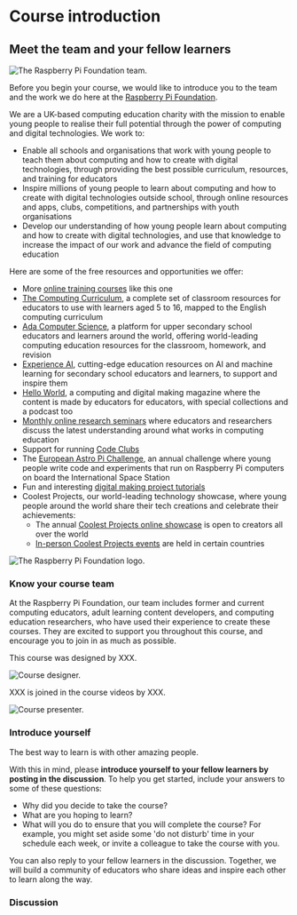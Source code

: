 # Course introduction

## Meet the team and your fellow learners

![The Raspberry Pi Foundation team.](https://rpf-futurelearn.s3.eu-west-1.amazonaws.com/all+courses+/meet-the-foundation_updated.png)

Before you begin your course, we would like to introduce you to the team and the work we do here at the [Raspberry Pi Foundation](https://www.raspberrypi.org).

We are a UK-based computing education charity with the mission to enable young people to realise their full potential through the power of computing and digital technologies. We work to:

+ Enable all schools and organisations that work with young people to teach them about computing and how to create with digital technologies, through providing the best possible curriculum, resources, and training for educators
+ Inspire millions of young people to learn about computing and how to create with digital technologies outside school, through online resources and apps, clubs, competitions, and partnerships with youth organisations
+ Develop our understanding of how young people learn about computing and how to create with digital technologies, and use that knowledge to increase the impact of our work and advance the field of computing education

Here are some of the free resources and opportunities we offer:

+ More [online training courses](https://www.raspberrypi.org/courses/) like this one
+ [The Computing Curriculum](https://www.raspberrypi.org/curriculum), a complete set of classroom resources for educators to use with learners aged 5 to 16, mapped to the English computing curriculum
+ [Ada Computer Science](https://adacomputerscience.org/), a platform for upper secondary school educators and learners around the world, offering world-leading computing education resources for the classroom, homework, and revision
+ [Experience AI](https://experience-ai.org/), cutting-edge education resources on AI and machine learning for secondary school educators and learners, to support and inspire them
+ [Hello World](https://www.raspberrypi.org/hello-world), a computing and digital making magazine where the content is made by educators for educators, with special collections and a podcast too
+ [Monthly online research seminars](https://www.raspberrypi.org/research/seminars) where educators and researchers discuss the latest understanding around what works in computing education
+ Support for running [Code Clubs](https://codeclub.org/)
+ The [European Astro Pi Challenge](https://astro-pi.org/), an annual challenge where young people write code and experiments that run on Raspberry Pi computers on board the International Space Station
+ Fun and interesting [digital making project tutorials](https://projects.raspberrypi.org/en/)
+ Coolest Projects, our world-leading technology showcase, where young people around the world share their tech creations and celebrate their achievements:
  + The annual [Coolest Projects online showcase](https://online.coolestprojects.org/) is open to creators all over the world
  + [In-person Coolest Projects events](https://online.coolestprojects.org/take-part) are held in certain countries

![The Raspberry Pi Foundation logo.](https://rpf-futurelearn.s3.eu-west-1.amazonaws.com/RPF_Logo_Landscape_SCREEN.png)

### Know your course team

At the Raspberry Pi Foundation, our team includes former and current computing educators, adult learning content developers, and computing education researchers, who have used their experience to create these courses. They are excited to support you throughout this course, and encourage you to join in as much as possible.

This course was designed by XXX.

![Course designer.]()

XXX is joined in the course videos by XXX.

![Course presenter.]()

### Introduce yourself

The best way to learn is with other amazing people.

With this in mind, please **introduce yourself to your fellow learners by posting in the discussion**. To help you get started, include your answers to some of these questions:

+ Why did you decide to take the course?
+ What are you hoping to learn?
+ What will you do to ensure that you will complete the course? For example, you might set aside some 'do not disturb' time in your schedule each week, or invite a colleague to take the course with you.

You can also reply to your fellow learners in the discussion. Together, we will build a community of educators who share ideas and inspire each other to learn along the way.

### Discussion
